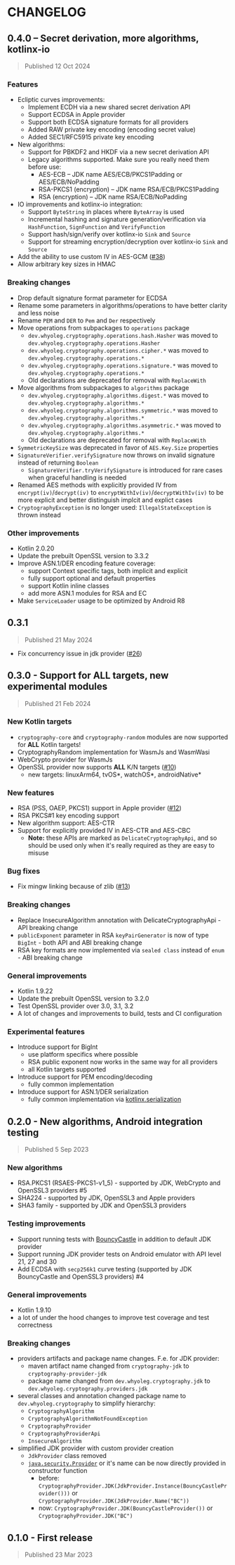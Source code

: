# CHANGELOG

## 0.4.0 – Secret derivation, more algorithms, kotlinx-io

> Published 12 Oct 2024

### Features

* Ecliptic curves improvements:
    * Implement ECDH via a new shared secret derivation API
    * Support ECDSA in Apple provider
    * Support both ECDSA signature formats for all providers
    * Added RAW private key encoding (encoding secret value)
    * Added SEC1/RFC5915 private key encoding
* New algorithms:
    * Support for PBKDF2 and HKDF via a new secret derivation API
    * Legacy algorithms supported. Make sure you really need them before use:
        * AES-ECB – JDK name AES/ECB/PKCS1Padding or AES/ECB/NoPadding
        * RSA-PKCS1 (encryption) – JDK name RSA/ECB/PKCS1Padding
        * RSA (encryption) – JDK name RSA/ECB/NoPadding
* IO improvements and kotlinx-io integration:
    * Support `ByteString` in places where `ByteArray` is used
    * Incremental hashing and signature generation/verification via `HashFunction`, `SignFunction` and `VerifyFunction`
    * Support hash/sign/verify over kotlinx-io `Sink` and `Source`
    * Support for streaming encryption/decryption over kotlinx-io `Sink` and `Source`
* Add the ability to use custom IV in AES-GCM ([#38](https://github.com/whyoleg/cryptography-kotlin/pull/38))
* Allow arbitrary key sizes in HMAC

### Breaking changes

* Drop default signature format parameter for ECDSA
* Rename some parameters in algorithms/operations to have better clarity and less noise
* Rename `PEM` and `DER` to `Pem` and `Der` respectively
* Move operations from subpackages to `operations` package
    * `dev.whyoleg.cryptography.operations.hash.Hasher` was moved to `dev.whyoleg.cryptography.operations.Hasher`
    * `dev.whyoleg.cryptography.operations.cipher.*` was moved to `dev.whyoleg.cryptography.operations.*`
    * `dev.whyoleg.cryptography.operations.signature.*` was moved to `dev.whyoleg.cryptography.operations.*`
    * Old declarations are deprecated for removal with `ReplaceWith`
* Move algorithms from subpackages to `algorithms` package
    * `dev.whyoleg.cryptography.algorithms.digest.*` was moved to `dev.whyoleg.cryptography.algorithms.*`
    * `dev.whyoleg.cryptography.algorithms.symmetric.*` was moved to `dev.whyoleg.cryptography.algorithms.*`
    * `dev.whyoleg.cryptography.algorithms.asymmetric.*` was moved to `dev.whyoleg.cryptography.algorithms.*`
    * Old declarations are deprecated for removal with `ReplaceWith`
* `SymmetricKeySize` was deprecated in favor of `AES.Key.Size` properties
* `SignatureVerifier.verifySignature` now throws on invalid signature instead of returning `Boolean`
    * `SignatureVerifier.tryVerifySignature` is introduced for rare cases when graceful handling is needed
* Renamed AES methods with explicitly provided IV from `encrypt(iv)`/`decrypt(iv)` to `encryptWithIv(iv)`/`decryptWithIv(iv)` to be more
  explicit and better distinguish implcit and explict cases
* `CryptographyException` is no longer used: `IllegalStateException` is thrown instead

### Other improvements

* Kotlin 2.0.20
* Update the prebuilt OpenSSL version to 3.3.2
* Improve ASN.1/DER encoding feature coverage:
    * support Context specific tags, both implicit and explicit
    * fully support optional and default properties
    * support Kotlin inline classes
    * add more ASN.1 modules for RSA and EC
* Make `ServiceLoader` usage to be optimized by Android R8

## 0.3.1

> Published 21 May 2024

* Fix concurrency issue in jdk provider ([#26](https://github.com/whyoleg/cryptography-kotlin/pull/26))

## 0.3.0 - Support for ALL targets, new experimental modules

> Published 21 Feb 2024

### New Kotlin targets

* `cryptography-core` and `cryptography-random` modules are now supported for **ALL** Kotlin targets!
* CryptographyRandom implementation for WasmJs and WasmWasi
* WebCrypto provider for WasmJs
* OpenSSL provider now supports **ALL** K/N targets ([#10](https://github.com/whyoleg/cryptography-kotlin/issues/10))
    * new targets: linuxArm64, tvOS*, watchOS*, androidNative*

### New features

* RSA (PSS, OAEP, PKCS1) support in Apple provider ([#12](https://github.com/whyoleg/cryptography-kotlin/issues/12))
* RSA PKCS#1 key encoding support
* New algorithm support: AES-CTR
* Support for explicitly provided IV in AES-CTR and AES-CBC
    * **Note:** these APIs are marked as `DelicateCryptographyApi`,
      and so should be used only when it's really required as they are easy to misuse

### Bug fixes

* Fix mingw linking because of zlib ([#13](https://github.com/whyoleg/cryptography-kotlin/issues/13))

### Breaking changes

* Replace InsecureAlgorithm annotation with DelicateCryptographyApi - API breaking change
* `publicExponent` parameter in RSA `keyPairGenerator` is now of type `BigInt` - both API and ABI breaking change
* RSA key formats are now implemented via `sealed class` instead of `enum` - ABI breaking change

### General improvements

* Kotlin 1.9.22
* Update the prebuilt OpenSSL version to 3.2.0
* Test OpenSSL provider over 3.0, 3.1, 3.2
* A lot of changes and improvements to build, tests and CI configuration

### Experimental features

* Introduce support for BigInt
    * use platform specifics where possible
    * RSA public exponent now works in the same way for all providers
    * all Kotlin targets supported
* Introduce support for PEM encoding/decoding
    * fully common implementation
* Introduce support for ASN.1/DER serialization
    * fully common implementation via [kotlinx.serialization](https://github.com/Kotlin/kotlinx.serialization)

## 0.2.0 - New algorithms, Android integration testing

> Published 5 Sep 2023

### New algorithms

* RSA.PKCS1 (RSAES-PKCS1-v1_5) - supported by JDK, WebCrypto and OpenSSL3 providers #5
* SHA224 - supported by JDK, OpenSSL3 and Apple providers
* SHA3 family - supported by JDK and OpenSSL3 providers

### Testing improvements

* Support running tests with [BouncyCastle](https://www.bouncycastle.org) in addition to default JDK provider
* Support running JDK provider tests on Android emulator with API level 21, 27 and 30
* Add ECDSA with `secp256k1` curve testing (supported by JDK BouncyCastle and OpenSSL3 providers) #4

### General improvements

* Kotlin 1.9.10
* a lot of under the hood changes to improve test coverage and test correctness

### Breaking changes

* providers artifacts and package name changes. F.e. for JDK provider:
    * maven artifact name changed from `cryptography-jdk` to `cryptography-provider-jdk`
    * package name changed from `dev.whyoleg.cryptography.jdk` to `dev.whyoleg.cryptography.providers.jdk`
* several classes and annotation changed package name to `dev.whyoleg.cryptography` to simplify hierarchy:
    * `CryptographyAlgorithm`
    * `CryptographyAlgorithmNotFoundException`
    * `CryptographyProvider`
    * `CryptographyProviderApi`
    * `InsecureAlgorithm`
* simplified JDK provider with custom provider creation
    * `JdkProvider` class removed
    * [`java.security.Provider`](https://docs.oracle.com/en/java/javase/17/docs/api/java.base/java/security/Provider.html) or it's name can
      be now directly provided in constructor function
        * before: `CryptographyProvider.JDK(JdkProvider.Instance(BouncyCastleProvider()))`
          or `CryptographyProvider.JDK(JdkProvider.Name("BC"))`
        * now: `CryptographyProvider.JDK(BouncyCastleProvider())` or `CryptographyProvider.JDK("BC")`

## 0.1.0 - First release

> Published 23 Mar 2023
